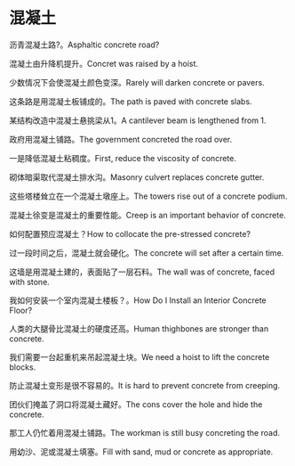 # 混凝土

<p><span class="chinese">沥青混凝土路?。</span><span class="english">Asphaltic concrete road?</span></p>

<p><span class="chinese">混凝土由升降机提升。</span><span class="english">Concret was raised by a hoist.</span></p>

<p><span class="chinese">少数情况下会使混凝土颜色变深。</span><span class="english">Rarely will darken concrete or pavers.</span></p>

<p><span class="chinese">这条路是用混凝土板铺成的。</span><span class="english">The path is paved with concrete slabs.</span></p>

<p><span class="chinese">某结构改造中混凝土悬挑梁从1。</span><span class="english">A cantilever beam is lengthened from 1.</span></p>

<p><span class="chinese">政府用混凝土铺路。</span><span class="english">The government concreted the road over.</span></p>

<p><span class="chinese">一是降低混凝土粘稠度。</span><span class="english">First, reduce the viscosity of concrete.</span></p>

<p><span class="chinese">砌体暗渠取代混凝土排水沟。</span><span class="english">Masonry culvert replaces concrete gutter.</span></p>

<p><span class="chinese">这些塔楼耸立在一个混凝土墩座上。</span><span class="english">The towers rise out of a concrete podium.</span></p>

<p><span class="chinese">混凝土徐变是混凝土的重要性能。</span><span class="english">Creep is an important behavior of concrete.</span></p>

<p><span class="chinese">如何配置预应混凝土？</span><span class="english">How to collocate the pre-stressed concrete?</span></p>

<p><span class="chinese">过一段时间之后，混凝土就会硬化。</span><span class="english">The concrete will set after a certain time.</span></p>

<p><span class="chinese">这墙是用混凝土建的，表面贴了一层石料。</span><span class="english">The wall was of concrete, faced with stone.</span></p>

<p><span class="chinese">我如何安装一个室内混凝土楼板？。</span><span class="english">How Do I Install an Interior Concrete Floor?</span></p>

<p><span class="chinese">人类的大腿骨比混凝土的硬度还高。</span><span class="english">Human thighbones are stronger than concrete.</span></p>

<p><span class="chinese">我们需要一台起重机来吊起混凝土块。</span><span class="english">We need a hoist to lift the concrete blocks.</span></p>

<p><span class="chinese">防止混凝土变形是很不容易的。</span><span class="english">It is hard to prevent concrete from creeping.</span></p>

<p><span class="chinese">团伙们掩盖了洞口将混凝土藏好。</span><span class="english">The cons cover the hole and hide the concrete.</span></p>

<p><span class="chinese">那工人仍忙着用混凝土铺路。</span><span class="english">The workman is still busy concreting the road.</span></p>

<p><span class="chinese">用幼沙、泥或混凝土填塞。</span><span class="english">Fill with sand, mud or concrete as appropriate.</span></p>

